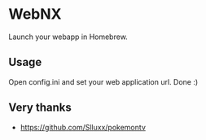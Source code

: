# WebNX

Launch your webapp in Homebrew.

## Usage

Open config.ini and set your web application url. Done :)

## Very thanks

- https://github.com/Slluxx/pokemontv

